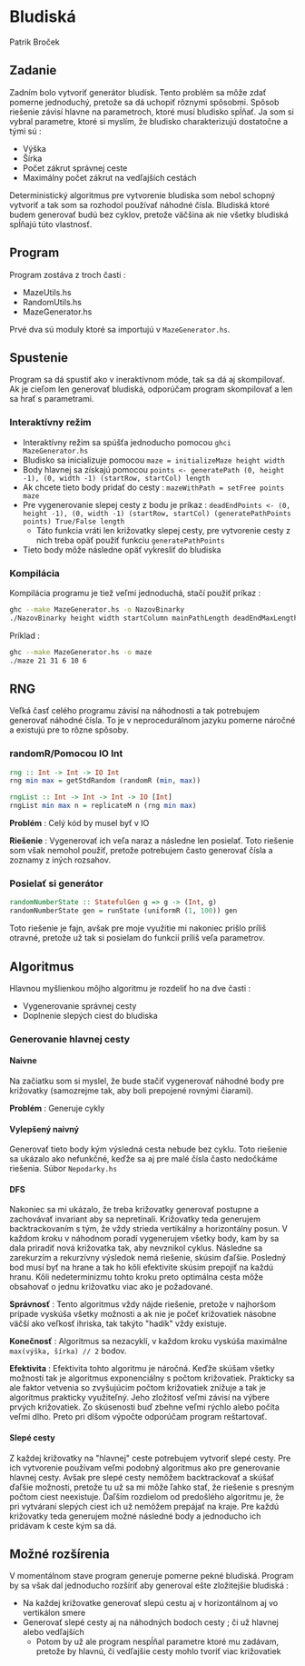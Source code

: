 # Bludiská

Patrik Broček

## Zadanie

Zadním bolo vytvoriť generátor bludísk. Tento problém sa môže zdať pomerne jednoduchý, pretože sa dá uchopiť rôznymi spôsobmi. Spôsob riešenie závisí hlavne na parametroch, ktoré musí bludisko spĺňať. Ja som si vybral parametre, ktoré si myslím, že bludisko charakterizujú dostatočne a tými sú :

- Výška
- Šírka
- Počet zákrut správnej ceste
- Maximálny počet zákrut na vedľajších cestách

Deterministický algoritmus pre vytvorenie bludiska som nebol schopný vytvoriť a tak som sa rozhodol používať náhodné čísla. Bludiská ktoré budem generovať budú bez cyklov, pretože väčšina ak nie všetky bludiská spĺňajú túto vlastnosť.

## Program

Program zostáva z troch časti :

- MazeUtils.hs
- RandomUtils.hs
- MazeGenerator.hs

Prvé dva sú moduly ktoré sa importujú v `MazeGenerator.hs`.

## Spustenie

Program sa dá spustiť ako v ineraktívnom móde, tak sa dá aj skompilovať. Ak je cieľom len generovať bludiská, odporúčam program skompilovať a len sa hrať s parametrami.

### Interaktívny režim

- Interaktívny režim sa spúšťa jednoducho pomocou `ghci MazeGenerator.hs`
- Bludisko sa inicializuje pomocou `maze = initializeMaze height width`
- Body hlavnej sa získajú pomocou `points <- generatePath (0, height -1), (0, width -1) (startRow, startCol) length`
- Ak chcete tieto body pridať do cesty : `mazeWithPath = setFree points maze`
- Pre vygenerovanie slepej cesty z bodu je príkaz : `deadEndPoints <- (0, height -1), (0, width -1) (startRow, startCol) (generatePathPoints points) True/False length`
  - Táto funkcia vráti len križovatky slepej cesty, pre vytvorenie cesty z nich treba opäť použiť funkciu `generatePathPoints`
- Tieto body môže následne opäť vykresliť do bludiska

### Kompilácia

Kompilácia programu je tiež veľmi jednoduchá, stačí použiť príkaz :

```bash
ghc --make MazeGenerator.hs -o NazovBinarky
./NazovBinarky height width startColumn mainPathLength deadEndMaxLength
```

Príklad :

```bash
ghc --make MazeGenerator.hs -o maze
./maze 21 31 6 10 6
```

## RNG

Veľká časť celého programu závisí na náhodnosti a tak potrebujem generovať náhodné čísla. To je v neprocedurálnom jazyku pomerne náročné a existujú pre to rôzne spôsoby.

### randomR/Pomocou IO Int

```hs
rng :: Int -> Int -> IO Int
rng min max = getStdRandom (randomR (min, max))

rngList :: Int -> Int -> Int -> IO [Int]
rngList min max n = replicateM n (rng min max)
```

__Problém__ : Celý kód by musel byť v IO

__Riešenie__ : Vygenerovať ich veľa naraz a následne len posielať. Toto riešenie som však nemohol použiť, pretože potrebujem často generovať čísla a zoznamy z iných rozsahov.

### Posielať si generátor

```hs
randomNumberState :: StatefulGen g => g -> (Int, g)
randomNumberState gen = runState (uniformR (1, 100)) gen
```

Toto riešenie je fajn, avšak pre moje využitie mi nakoniec prišlo príliš otravné, pretože už tak si posielam do funkcií príliš veľa parametrov.

## Algoritmus

Hlavnou myšlienkou môjho algoritmu je rozdeliť ho na dve časti :

- Vygenerovanie správnej cesty
- Doplnenie slepých ciest do bludiska

### Generovanie hlavnej cesty

#### Naivne

Na začiatku som si myslel, že bude stačiť vygenerovať náhodné body pre križovatky (samozrejme tak, aby boli prepojené rovnými čiarami).

__Problém__ : Generuje cykly

#### Vylepšený naivný

Generovať tieto body kým výsledná cesta nebude bez cyklu. Toto riešenie sa ukázalo ako nefunkčné, keďže sa aj pre malé čísla často nedočkáme riešenia. Súbor `Nepodarky.hs`

#### DFS

Nakoniec sa mi ukázalo, že treba križovatky generovať postupne a zachovávať invariant aby sa nepretínali. Križovatky teda generujem backtrackovaním s tým, že vždy strieda vertikálny a horizontálny posun. V každom kroku v náhodnom poradí vygenerujem všetky body, kam by sa dala priradiť nová križovatka tak, aby nevznikol cyklus. Následne sa zarekurzím a rekurzívny výsledok nemá riešenie, skúsim ďaľšie. Posledný bod musí byť na hrane a tak ho kôli efektivite skúsim prepojiť na každú hranu. Kôli nedeterminizmu tohto kroku preto optimálna cesta môže obsahovať o jednu križovatku viac ako je požadované.

__Správnosť__ : Tento algoritmus vždy nájde riešenie, pretože v najhoršom prípade vyskúša všetky možnosti a ak nie je počeť križovatiek násobne väčší ako veľkosť ihriska, tak takýto "hadík" vždy existuje.

__Konečnosť__ : Algoritmus sa nezacyklí, v každom kroku vyskúša maximálne `max(výška, šírka) // 2` bodov.

__Efektivita__ : Efektivita tohto algoritmu je náročná. Keďže skúšam všetky možnosti tak je algoritmus exponenciálny s počtom križovatiek. Prakticky sa ale faktor vetvenia so zvyšujúcim počtom križovatiek znižuje a tak je algoritmus prakticky využiteľný. Jeho zložitosť veľmi závisí na výbere prvých križovatiek. Zo skúsenosti buď zbehne veľmi rýchlo alebo počíta veľmi dlho. Preto pri dlšom výpočte odporúčam program reštartovať.

#### Slepé cesty

Z každej križovatky na "hlavnej" ceste potrebujem vytvoriť slepé cesty. Pre ich vytvorenie používam veľmi podobný algoritmus ako pre generovanie hlavnej cesty. Avšak pre slepé cesty nemôžem backtrackovať a skúšať ďaľšie možnosti, pretože tu už sa mi môže ľahko stať, že riešenie s presným počtom ciest neexistuje. 
Ďaľším rozdielom od predošlého algoritmu je, že pri vytváraní slepých ciest ich už nemôžem prepájať na kraje.
Pre každú križovatky teda generujem možné následné body a jednoducho ich pridávam k ceste kým sa dá.

## Možné rozšírenia

V momentálnom stave program generuje pomerne pekné bludiská. Program by sa však dal jednoducho rozšíriť aby generoval ešte zložitejšie bludiská :

- Na každej križovatke generovať slepú cestu aj v horizontálnom aj vo vertikálon smere
- Generovať slepé cesty aj na náhodných bodoch cesty ; či už hlavnej alebo vedľajších
  - Potom by už ale program nespĺňal parametre ktoré mu zadávam, pretože by hlavnú, či vedľajšie cesty mohlo tvoriť viac križovatiek
